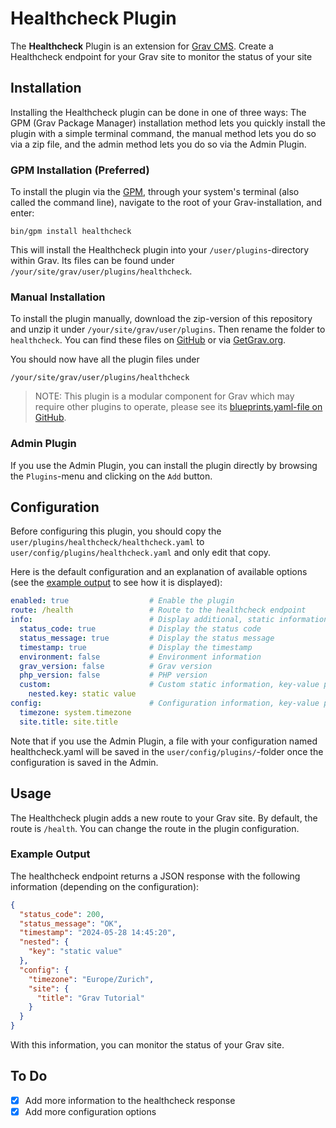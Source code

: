 # Healthcheck Plugin

The **Healthcheck** Plugin is an extension for [Grav CMS](https://github.com/getgrav/grav). Create a Healthcheck endpoint for your Grav site to monitor the status of your site

## Installation

Installing the Healthcheck plugin can be done in one of three ways: The GPM (Grav Package Manager) installation method lets you quickly install the plugin with a simple terminal command, the manual method lets you do so via a zip file, and the admin method lets you do so via the Admin Plugin.

### GPM Installation (Preferred)

To install the plugin via the [GPM](https://learn.getgrav.org/cli-console/grav-cli-gpm), through your system's terminal (also called the command line), navigate to the root of your Grav-installation, and enter:

    bin/gpm install healthcheck

This will install the Healthcheck plugin into your `/user/plugins`-directory within Grav. Its files can be found under `/your/site/grav/user/plugins/healthcheck`.

### Manual Installation

To install the plugin manually, download the zip-version of this repository and unzip it under `/your/site/grav/user/plugins`. Then rename the folder to `healthcheck`. You can find these files on [GitHub](https://github.com/chraebsli/grav-plugin-healthcheck) or via [GetGrav.org](https://getgrav.org/downloads/plugins).

You should now have all the plugin files under

    /your/site/grav/user/plugins/healthcheck
	
> NOTE: This plugin is a modular component for Grav which may require other plugins to operate, please see its [blueprints.yaml-file on GitHub](https://github.com/chraebsli/grav-plugin-healthcheck/blob/main/blueprints.yaml).

### Admin Plugin

If you use the Admin Plugin, you can install the plugin directly by browsing the `Plugins`-menu and clicking on the `Add` button.

## Configuration

Before configuring this plugin, you should copy the `user/plugins/healthcheck/healthcheck.yaml` to `user/config/plugins/healthcheck.yaml` and only edit that copy.

Here is the default configuration and an explanation of available options (see the [example output](#example-output) to see how it is displayed):

```yaml
enabled: true                  # Enable the plugin
route: /health                 # Route to the healthcheck endpoint
info:                          # Display additional, static information:
  status_code: true            # Display the status code
  status_message: true         # Display the status message
  timestamp: true              # Display the timestamp
  environment: false           # Environment information
  grav_version: false          # Grav version
  php_version: false           # PHP version
  custom:                      # Custom static information, key-value pairs
    nested.key: static value
config:                        # Configuration information, key-value pairs, generated
  timezone: system.timezone
  site.title: site.title
```

Note that if you use the Admin Plugin, a file with your configuration named healthcheck.yaml will be saved in the `user/config/plugins/`-folder once the configuration is saved in the Admin.

## Usage

The Healthcheck plugin adds a new route to your Grav site. By default, the route is `/health`. You can change the route in the plugin configuration.

### Example Output

The healthcheck endpoint returns a JSON response with the following information (depending on the configuration):

```json
{
  "status_code": 200,
  "status_message": "OK",
  "timestamp": "2024-05-28 14:45:20",
  "nested": {
    "key": "static value"
  },
  "config": {
    "timezone": "Europe/Zurich",
    "site": {
      "title": "Grav Tutorial"
    }
  }
}
```

With this information, you can monitor the status of your Grav site.

## To Do

- [x] Add more information to the healthcheck response
- [x] Add more configuration options
